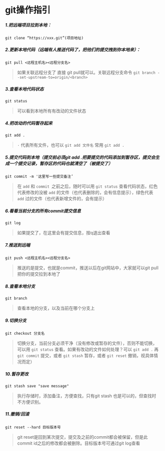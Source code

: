 # git操作指引

##### 1.把远端项目拉到本地：
    git clone “https://xxx.git”(项目地址)

##### 2.更新本地代码（远端有人推送代码了，把他们的提交拽到你本地来）：
    git pull <远程主机名><远程分支名>

> 如果关联远程分支了 直接 git pull就可以。关联远程分支命令 `git branch --set-upstream-to=origin/<branch> `

##### 3.查看本地代码状态
    git status
> 可以看到本地所有有改动的文件状态

##### 4.把改动的代码暂存起来
    git add .
> `·` 代表所有文件，也可以 `git add 文件名` 常用 `git add .`

##### 5.提交代码到本地（提交前必须git add .把要提交的代码添加到暂存区，提交会生成一个提交记录，暂存区的代码也就清空了（被提交了）
    git commit -m '这里写一些提交备注’
>在 `add` 和 `commit `之前之后，随时可以用 `git status` 查看代码状态，红色代表修改的没被 `add` 的文件（也代表删除的，会有信息提示），绿色代表 `add` 过的文件（也代表新增文件的，会有提示）

##### 6.看看当前分支的所有commit提交信息
    git log
> 如果提交了，在这里会有提交信息，按q退出查看

##### 7.推送到远端
    git push <远程主机名><远程分支名>
> 推送的是提交，也就是commit，推送以后在git网站中，大家就可以git pull把你的提交拉到本地了

##### 8.查看本地分支
    git branch
> 查看本地的分支，以及当前在哪个分支上

##### 9.切换分支
    git checkout 分支名
> 切换分支，当前分支必须干净（没有修改或暂存的文件），否则不能切换，可以用 `git status` 查看。如果有改动的文件如何处理？可以 `git add .` 再 `git commit` 提交，或者 `git stash` 暂存，或者 `git reset` 撤销，视具体情况而定）

##### 10.暂存更改
    git stash save "save message"
> 执行存储时，添加备注，方便查找，只有git stash 也是可以的，但查找时不方便识别。

##### 11.撤销/回滚
    git reset --hard 目标版本号
> git reset是回到某次提交，提交及之前的commit都会被保留，但是此commit id之后的修改都会被删除。目标版本号可通过git log查看
